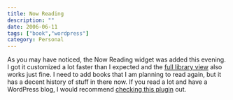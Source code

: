 ```yaml
---
title: Now Reading
description: ""
date: 2006-06-11
tags: ["book","wordpress"]
category: Personal
---
```



As you may have noticed, the Now Reading widget was added this evening.  I got it customized a lot faster than I expected and the <a href="/web/20131211085122/http://mytungsten.net/library/">full library view</a> also works just fine.  I need to add books that I am planning to read again, but it has a decent history of stuff in there now.  If you read a lot and have a WordPress blog, I would recommend <a target="_blank" href="https://web.archive.org/web/20131211085122/http://robm.me.uk/projects/plugins/wordpress/now-reading/">checking this plugin</a> out.
